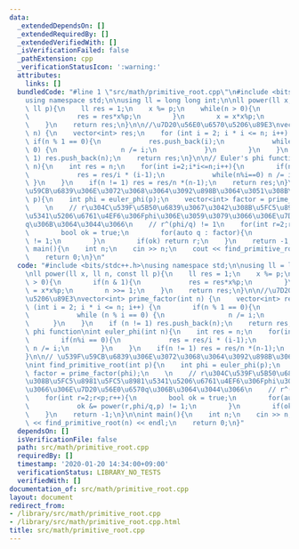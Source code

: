 ```yaml
---
data:
  _extendedDependsOn: []
  _extendedRequiredBy: []
  _extendedVerifiedWith: []
  _isVerificationFailed: false
  _pathExtension: cpp
  _verificationStatusIcon: ':warning:'
  attributes:
    links: []
  bundledCode: "#line 1 \"src/math/primitive_root.cpp\"\n#include <bits/stdc++.h>\n\
    using namespace std;\n\nusing ll = long long int;\n\nll power(ll x, ll n, const\
    \ ll p){\n    ll res = 1;\n    x %= p;\n    while(n > 0){\n        if(n & 1){\n\
    \            res = res*x%p;\n        }\n        x = x*x%p;\n        n >>= 1;\n\
    \    }\n    return res;\n}\n\n//\u7D20\u56E0\u6570\u5206\u89E3\nvector<int> prime_factor(int\
    \ n) {\n    vector<int> res;\n    for (int i = 2; i * i <= n; i++) {\n       \
    \ if(n % 1 == 0){\n            res.push_back(i);\n            while (n % i ==\
    \ 0) {\n                n /= i;\n            }\n        }\n    }\n    if (n !=\
    \ 1) res.push_back(n);\n    return res;\n}\n\n// Euler's phi function\nint euler_phi(int\
    \ n){\n    int res = n;\n    for(int i=2;i*i<=n;i++){\n        if(n%i == 0){\n\
    \            res = res/i * (i-1);\n            while(n%i==0) n /= i;\n       \
    \ }\n    }\n    if(n != 1) res = res/n *(n-1);\n    return res;\n}\n\n// \u539F\
    \u59CB\u6839\u306E\u3072\u3068\u3064\u3092\u898B\u3064\u3051\u308B\nint find_primitive_root(int\
    \ p){\n    int phi = euler_phi(p);\n    vector<int> factor = prime_factor(phi);\n\
    \    \n    // r\u304C\u539F\u5B50\u6839\u3067\u3042\u308B\u5FC5\u8981\u5FC5\u8981\
    \u5341\u5206\u6761\u4EF6\u306Fphi\u306E\u3059\u3079\u3066\u306E\u7D20\u56E0\u6570\
    q\u306B\u3064\u3044\u3066\n    // r^(phi/q) != 1\n    for(int r=2;r<p;r++){\n\
    \        bool ok = true;\n        for(auto q : factor){\n            ok &= power(r,phi/q,p)\
    \ != 1;\n        }\n        if(ok) return r;\n    }\n    return -1;\n}\n\nint\
    \ main(){\n    int n;\n    cin >> n;\n    cout << find_primitive_root(n) << endl;\n\
    \    return 0;\n}\n"
  code: "#include <bits/stdc++.h>\nusing namespace std;\n\nusing ll = long long int;\n\
    \nll power(ll x, ll n, const ll p){\n    ll res = 1;\n    x %= p;\n    while(n\
    \ > 0){\n        if(n & 1){\n            res = res*x%p;\n        }\n        x\
    \ = x*x%p;\n        n >>= 1;\n    }\n    return res;\n}\n\n//\u7D20\u56E0\u6570\
    \u5206\u89E3\nvector<int> prime_factor(int n) {\n    vector<int> res;\n    for\
    \ (int i = 2; i * i <= n; i++) {\n        if(n % 1 == 0){\n            res.push_back(i);\n\
    \            while (n % i == 0) {\n                n /= i;\n            }\n  \
    \      }\n    }\n    if (n != 1) res.push_back(n);\n    return res;\n}\n\n// Euler's\
    \ phi function\nint euler_phi(int n){\n    int res = n;\n    for(int i=2;i*i<=n;i++){\n\
    \        if(n%i == 0){\n            res = res/i * (i-1);\n            while(n%i==0)\
    \ n /= i;\n        }\n    }\n    if(n != 1) res = res/n *(n-1);\n    return res;\n\
    }\n\n// \u539F\u59CB\u6839\u306E\u3072\u3068\u3064\u3092\u898B\u3064\u3051\u308B\
    \nint find_primitive_root(int p){\n    int phi = euler_phi(p);\n    vector<int>\
    \ factor = prime_factor(phi);\n    \n    // r\u304C\u539F\u5B50\u6839\u3067\u3042\
    \u308B\u5FC5\u8981\u5FC5\u8981\u5341\u5206\u6761\u4EF6\u306Fphi\u306E\u3059\u3079\
    \u3066\u306E\u7D20\u56E0\u6570q\u306B\u3064\u3044\u3066\n    // r^(phi/q) != 1\n\
    \    for(int r=2;r<p;r++){\n        bool ok = true;\n        for(auto q : factor){\n\
    \            ok &= power(r,phi/q,p) != 1;\n        }\n        if(ok) return r;\n\
    \    }\n    return -1;\n}\n\nint main(){\n    int n;\n    cin >> n;\n    cout\
    \ << find_primitive_root(n) << endl;\n    return 0;\n}"
  dependsOn: []
  isVerificationFile: false
  path: src/math/primitive_root.cpp
  requiredBy: []
  timestamp: '2020-01-20 14:34:00+09:00'
  verificationStatus: LIBRARY_NO_TESTS
  verifiedWith: []
documentation_of: src/math/primitive_root.cpp
layout: document
redirect_from:
- /library/src/math/primitive_root.cpp
- /library/src/math/primitive_root.cpp.html
title: src/math/primitive_root.cpp
---
```

